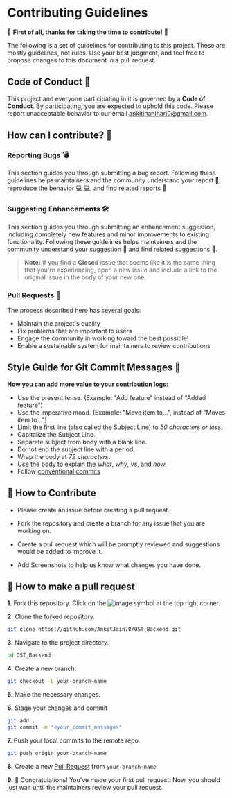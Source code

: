 # Contributing Guidelines

🎉 **First of all, thanks for taking the time to contribute!** 🎉

The following is a set of guidelines for contributing to this project. These are mostly guidelines, not rules. Use your best judgment, and feel free to propose changes to this document in a pull request.

## Code of Conduct 📜

This project and everyone participating in it is governed by a **Code of Conduct**. By participating, you are expected to uphold this code. Please report unacceptable behavior to our email [ankitjhanjhari0@gmail.com](mailto:ankitjhanjhari0@gmail.com).

## How can I contribute? 🤔

### Reporting Bugs 💣

This section guides you through submitting a bug report. Following these guidelines helps maintainers and the community understand your report 📝, reproduce the behavior 💻 💻, and find related reports 🔎

### Suggesting Enhancements 🛠

This section guides you through submitting an enhancement suggestion, including completely new features and minor improvements to existing functionality. Following these guidelines helps maintainers and the community understand your suggestion 📝 and find related suggestions 🔎.

> **Note:** If you find a **Closed** issue that seems like it is the same thing that you're experiencing, open a new issue and include a link to the original issue in the body of your new one.

### Pull Requests 📣

The process described here has several goals:

- Maintain the project's quality
- Fix problems that are important to users
- Engage the community in working toward the best possible!
- Enable a sustainable system for maintainers to review contributions

## Style Guide for Git Commit Messages :memo:

**How you can add more value to your contribution logs:**

- Use the present tense. (Example: "Add feature" instead of "Added feature")
- Use the imperative mood. (Example: "Move item to...", instead of "Moves item to...")
- Limit the first line (also called the Subject Line) to _50 characters or less_.
- Capitalize the Subject Line.
- Separate subject from body with a blank line.
- Do not end the subject line with a period.
- Wrap the body at _72 characters_.
- Use the body to explain the _what_, _why_, _vs_, and _how_.
- Follow [conventional commits](https://www.conventionalcommits.org/en/v1.0.0/)

## 🚀 How to Contribute

- Please create an issue before creating a pull request.

- Fork the repository and create a branch for any issue that you are working on.

- Create a pull request which will be promptly reviewed and suggestions would be added to improve it.

- Add Screenshots to help us know what changes you have done.

## 🤔 How to make a pull request

**1.** Fork this repository. Click on the ![image](https://img.icons8.com/fluency/30/000000/code-fork.png) symbol at the top right corner.

**2.** Clone the forked repository.

```bash
git clone https://github.com/AnkitJain78/OST_Backend.git
```

**3.** Navigate to the project directory.

```bash
cd OST_Backend
```

**4.** Create a new branch:

```bash
git checkout -b your-branch-name
```

**5.** Make the necessary changes.

**6.** Stage your changes and commit

```bash
git add .
git commit -m "<your_commit_message>"
```

**7.** Push your local commits to the remote repo.

```bash
git push origin your-branch-name
```

**8.** Create a new [Pull Request](https://help.github.com/en/github/collaborating-with-issues-and-pull-requests/creating-a-pull-request) from `your-branch-name`

**9.** 🎉 Congratulations! You've made your first pull request! Now, you should just wait until the maintainers review your pull request.
